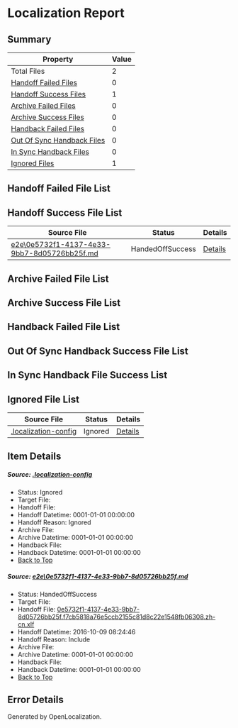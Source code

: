 # <a name='report-top'></a> Localization Report

## Summary
 Property | Value 
 -------- | ----- 
 Total Files | 2
[ Handoff Failed Files ](#handoff-failed-list)| 0
[ Handoff Success Files ](#handoff-success-list)| 1
[ Archive Failed Files ](#archive-failed-list)| 0
[ Archive Success Files ](#archive-success-list)| 0
[ Handback Failed Files ](#handback-failed-list)| 0
[ Out Of Sync Handback Files ](#outofsync-handback-success-list)| 0
[ In Sync Handback Files ](#insync-handback-success-list)| 0
[ Ignored Files ](#ignored-list)| 1

## <a name='handoff-failed-list'></a> Handoff Failed File List

## <a name='handoff-success-list'></a> Handoff Success File List
 Source File | Status | Details 
 ----------- | ------ | ------- 
 [e2e\0e5732f1-4137-4e33-9bb7-8d05726bb25f.md](https://github.com/OpenLocalizationTestOrg/ol-test0/blob/cfd88957cf6ea20724bea48005fbd3985f020edb/e2e/0e5732f1-4137-4e33-9bb7-8d05726bb25f.md) | HandedOffSuccess | [Details](#2e769d2766f9f27b7f6478a5ccd03f2dcd4358fb1)

## <a name='archive-failed-list'></a> Archive Failed File List

## <a name='archive-success-list'></a> Archive Success File List

## <a name='handback-failed-list'></a> Handback Failed File List

## <a name='outofsync-handback-success-list'></a> Out Of Sync Handback Success File List

## <a name='insync-handback-success-list'></a> In Sync Handback File Success List

## <a name='ignored-list'></a> Ignored File List
 Source File | Status | Details 
 ----------- | ------ | ------- 
 [.localization-config](https://github.com/OpenLocalizationTestOrg/ol-test0/blob/cfd88957cf6ea20724bea48005fbd3985f020edb/.localization-config) | Ignored | [Details](#c268a05ecaa7ec85942ed632c29928ee5bd6da8d0)

## Item Details
##### <a name='c268a05ecaa7ec85942ed632c29928ee5bd6da8d0'></a> Source: [.localization-config](https://github.com/OpenLocalizationTestOrg/ol-test0/blob/cfd88957cf6ea20724bea48005fbd3985f020edb/.localization-config)
* Status: Ignored
* Target File: 
* Handoff File: 
* Handoff Datetime: 0001-01-01 00:00:00
* Handoff Reason: Ignored
* Archive File: 
* Archive Datetime: 0001-01-01 00:00:00
* Handback File: 
* Handback Datetime: 0001-01-01 00:00:00
* [Back to Top](#report-top)

##### <a name='2e769d2766f9f27b7f6478a5ccd03f2dcd4358fb1'></a> Source: [e2e\0e5732f1-4137-4e33-9bb7-8d05726bb25f.md](https://github.com/OpenLocalizationTestOrg/ol-test0/blob/cfd88957cf6ea20724bea48005fbd3985f020edb/e2e/0e5732f1-4137-4e33-9bb7-8d05726bb25f.md)
* Status: HandedOffSuccess
* Target File: 
* Handoff File: [0e5732f1-4137-4e33-9bb7-8d05726bb25f.f7cb5818a76e5ccb2155c81d8c22e1548fb06308.zh-cn.xlf](https://github.com/OpenLocalizationTestOrg/ol-test0-handoff/blob/27f0d6995637bb625e5bc3709898253ed2be145b/ol-handoff/OpenLocalizationTestOrg/ol-test0-zhcn/qimu/ht/0e5732f1-4137-4e33-9bb7-8d05726bb25f.f7cb5818a76e5ccb2155c81d8c22e1548fb06308.zh-cn.xlf)
* Handoff Datetime: 2016-10-09 08:24:46
* Handoff Reason: Include
* Archive File: 
* Archive Datetime: 0001-01-01 00:00:00
* Handback File: 
* Handback Datetime: 0001-01-01 00:00:00
* [Back to Top](#report-top)


## Error Details

Generated by OpenLocalization.
